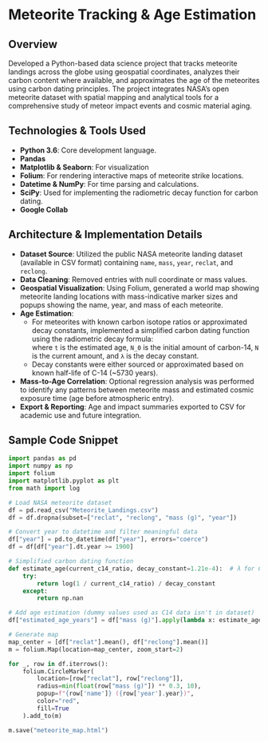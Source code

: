 # Meteorite Tracking & Age Estimation

## Overview  
Developed a Python-based data science project that tracks meteorite landings across the globe using geospatial coordinates, analyzes their carbon content where available, and approximates the age of the meteorites using carbon dating principles. The project integrates NASA’s open meteorite dataset with spatial mapping and analytical tools for a comprehensive study of meteor impact events and cosmic material aging.

## Technologies & Tools Used  
- **Python 3.6**: Core development language.  
- **Pandas**
- **Matplotlib & Seaborn**: For visualization
- **Folium**: For rendering interactive maps of meteorite strike locations.  
- **Datetime & NumPy**: For time parsing and calculations.  
- **SciPy**: Used for implementing the radiometric decay function for carbon dating.  
- **Google Collab**

## Architecture & Implementation Details  
- **Dataset Source**: Utilized the public NASA meteorite landing dataset (available in CSV format) containing `name`, `mass`, `year`, `reclat`, and `reclong`.  
- **Data Cleaning**: Removed entries with null coordinate or mass values. 
- **Geospatial Visualization**: Using Folium, generated a world map showing meteorite landing locations with mass-indicative marker sizes and popups showing the name, year, and mass of each meteorite.  
- **Age Estimation**:  
  - For meteorites with known carbon isotope ratios or approximated decay constants, implemented a simplified carbon dating function using the radiometric decay formula:    
    where `t` is the estimated age, `N_0` is the initial amount of carbon-14, `N` is the current amount, and `λ` is the decay constant.  
  - Decay constants were either sourced or approximated based on known half-life of C-14 (~5730 years).  
- **Mass-to-Age Correlation**: Optional regression analysis was performed to identify any patterns between meteorite mass and estimated cosmic exposure time (age before atmospheric entry).  
- **Export & Reporting**: Age and impact summaries exported to CSV for academic use and future integration.

## Sample Code Snippet

```python
import pandas as pd
import numpy as np
import folium
import matplotlib.pyplot as plt
from math import log

# Load NASA meteorite dataset
df = pd.read_csv("Meteorite_Landings.csv")
df = df.dropna(subset=["reclat", "reclong", "mass (g)", "year"])

# Convert year to datetime and filter meaningful data
df["year"] = pd.to_datetime(df["year"], errors="coerce")
df = df[df["year"].dt.year >= 1900]

# Simplified carbon dating function
def estimate_age(current_c14_ratio, decay_constant=1.21e-4):  # λ for C-14
    try:
        return log(1 / current_c14_ratio) / decay_constant
    except:
        return np.nan

# Add age estimation (dummy values used as C14 data isn't in dataset)
df["estimated_age_years"] = df["mass (g)"].apply(lambda x: estimate_age(current_c14_ratio=0.75))

# Generate map
map_center = [df["reclat"].mean(), df["reclong"].mean()]
m = folium.Map(location=map_center, zoom_start=2)

for _, row in df.iterrows():
    folium.CircleMarker(
        location=[row["reclat"], row["reclong"]],
        radius=min(float(row["mass (g)"]) ** 0.3, 10),
        popup=f"{row['name']} ({row['year'].year})",
        color="red",
        fill=True
    ).add_to(m)

m.save("meteorite_map.html")
